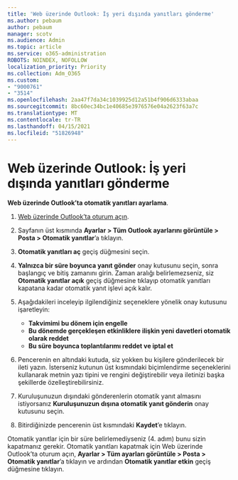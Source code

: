 ```yaml
---
title: 'Web üzerinde Outlook: İş yeri dışında yanıtları gönderme'
ms.author: pebaum
author: pebaum
manager: scotv
ms.audience: Admin
ms.topic: article
ms.service: o365-administration
ROBOTS: NOINDEX, NOFOLLOW
localization_priority: Priority
ms.collection: Adm_O365
ms.custom:
- "9000761"
- "3514"
ms.openlocfilehash: 2aa47f7da34c1039925d12a51b4f906d6333abaa
ms.sourcegitcommit: 8bc60ec34bc1e40685e3976576e04a2623f63a7c
ms.translationtype: MT
ms.contentlocale: tr-TR
ms.lasthandoff: 04/15/2021
ms.locfileid: "51826948"
---
```

# <a name="outlook-on-the-web-send-out-of-office-replies"></a>Web üzerinde Outlook: İş yeri dışında yanıtları gönderme

**Web üzerinde Outlook’ta otomatik yanıtları ayarlama**.

1. [Web üzerinde Outlook’ta oturum açın](https://support.office.com/article/how-to-sign-in-to-outlook-on-the-web-763fab4d-0138-4814-b450-37fc286bcb79).

2. Sayfanın üst kısmında **Ayarlar > Tüm Outlook ayarlarını görüntüle > Posta > Otomatik yanıtlar**’a tıklayın.

3. **Otomatik yanıtları aç** geçiş düğmesini seçin.

4. **Yalnızca bir süre boyunca yanıt gönder** onay kutusunu seçin, sonra başlangıç ve bitiş zamanını girin. Zaman aralığı belirlemezseniz, siz **Otomatik yanıtlar açık** geçiş düğmesine tıklayıp otomatik yanıtları kapatana kadar otomatik yanıt işlevi açık kalır.

5. Aşağıdakileri inceleyip ilgilendiğiniz seçeneklere yönelik onay kutusunu işaretleyin:
    - **Takvimimi bu dönem için engelle**
    - **Bu dönemde gerçekleşen etkinliklere ilişkin yeni davetleri otomatik olarak reddet**
    - **Bu süre boyunca toplantılarımı reddet ve iptal et**

6. Pencerenin en altındaki kutuda, siz yokken bu kişilere gönderilecek bir ileti yazın. İsterseniz kutunun üst kısmındaki biçimlendirme seçeneklerini kullanarak metnin yazı tipini ve rengini değiştirebilir veya iletinizi başka şekillerde özelleştirebilirsiniz.

7. Kuruluşunuzun dışındaki gönderenlerin otomatik yanıt almasını istiyorsanız **Kuruluşunuzun dışına otomatik yanıt gönderin** onay kutusunu seçin.

8. Bitirdiğinizde pencerenin üst kısmındaki **Kaydet**’e tıklayın.

Otomatik yanıtlar için bir süre belirlemediyseniz (4. adım) bunu sizin kapatmanız gerekir. Otomatik yanıtları kapatmak için Web üzerinde Outlook’ta oturum açın, **Ayarlar > Tüm ayarları görüntüle > Posta > Otomatik yanıtlar**’a tıklayın ve ardından **Otomatik yanıtlar etkin** geçiş düğmesine tıklayın.

